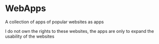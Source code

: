 # WebApps
A collection of apps of popular websites as apps


I do not own the rights to these websites, the apps are only to expand the usability of the websites
